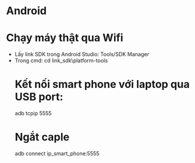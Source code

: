 # Android
# Chạy máy thật qua Wifi
  - Lấy link SDK trong Android Studio: Tools/SDK Manager
  - Trong cmd: 
     cd link_sdk\platform-tools
     # Kết nối smart phone với laptop qua USB port:
     adb tcpip 5555
     # Ngắt caple
     adb connect ip_smart_phone:5555
